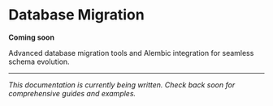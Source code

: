 # Database Migration

**Coming soon**

Advanced database migration tools and Alembic integration for seamless schema evolution.

---

*This documentation is currently being written. Check back soon for comprehensive guides and examples.*

